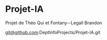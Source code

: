 # Projet-IA
Projet de Théo Qui et Fontany--Legall Brandon

git@github.com:DeptInfoProjects/Projet-IA.git
